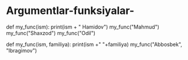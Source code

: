 # Argumentlar-funksiyalar-
def my_func(ism):
    print(ism + " Hamidov")
my_func("Mahmud")
my_func("Shaxzod")
my_func("Odil")


def my_func(ism, familiya):
    print(ism +" "+familiya)
my_func("Abbosbek", "Ibragimov")

